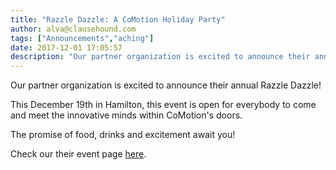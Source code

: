 ```yaml
---
title: "Razzle Dazzle: A CoMotion Holiday Party"
author: alva@clausehound.com
tags: ["Announcements","aching"]
date: 2017-12-01 17:05:57
description: "Our partner organization is excited to announce their annual Razzle Dazzle! This December 19th in Hamilton, this event is open for everybody to come and meet the innovative minds within CoMotion's doors."
---
```




Our partner organization is excited to announce their annual Razzle Dazzle!

This December 19th in Hamilton, this event is open for everybody to come and meet the innovative minds within CoMotion's doors.

The promise of food, drinks and excitement await you!

Check our their event page [here](https://www.eventbrite.ca/e/razzle-dazzle-a-comotion-holiday-party-tickets-40774421392?aff=erelexpmlt).
